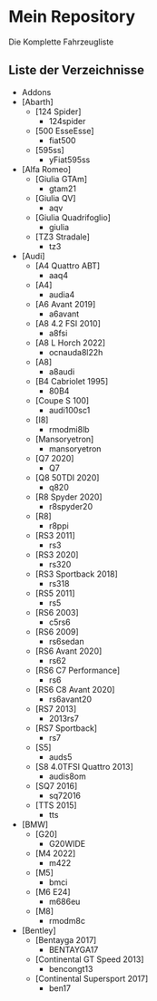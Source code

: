 # Mein Repository

Die Komplette Fahrzeugliste

## Liste der Verzeichnisse

<!-- DIR_LIST_START -->
   - Addons
   - [Abarth]
      - [124 Spider]
         - 124spider
      - [500 EsseEsse]
         - fiat500
      - [595ss]
         - yFiat595ss
   - [Alfa Romeo]
      - [Giulia GTAm]
         - gtam21
      - [Giulia QV]
         - aqv
      - [Giulia Quadrifoglio]
         - giulia
      - [TZ3 Stradale]
         - tz3
   - [Audi]
      - [A4 Quattro ABT]
         - aaq4
      - [A4]
         - audia4
      - [A6 Avant 2019]
         - a6avant
      - [A8 4.2 FSI 2010]
         - a8fsi
      - [A8 L Horch 2022]
         - ocnauda8l22h
      - [A8]
         - a8audi
      - [B4 Cabriolet 1995]
         - 80B4
      - [Coupe S 100]
         - audi100sc1
      - [I8]
         - rmodmi8lb
      - [Mansoryetron]
         - mansoryetron
      - [Q7 2020]
         - Q7
      - [Q8 50TDI 2020]
         - q820
      - [R8 Spyder 2020]
         - r8spyder20
      - [R8]
         - r8ppi
      - [RS3 2011]
         - rs3
      - [RS3 2020]
         - rs320
      - [RS3 Sportback 2018]
         - rs318
      - [RS5 2011]
         - rs5
      - [RS6 2003]
         - c5rs6
      - [RS6 2009]
         - rs6sedan
      - [RS6 Avant 2020]
         - rs62
      - [RS6 C7 Performance]
         - rs6
      - [RS6 C8 Avant 2020]
         - rs6avant20
      - [RS7 2013]
         - 2013rs7
      - [RS7 Sportback]
         - rs7
      - [S5]
         - auds5
      - [S8 4.0TFSI Quattro 2013]
         - audis8om
      - [SQ7 2016]
         - sq72016
      - [TTS 2015]
         - tts
   - [BMW]
      - [G20]
         - G20WIDE
      - [M4 2022]
         - m422
      - [M5]
         - bmci
      - [M6 E24]
         - m686eu
      - [M8]
         - rmodm8c
   - [Bentley]
      - [Bentayga 2017]
         - BENTAYGA17
      - [Continental GT Speed 2013]
         - bencongt13
      - [Continental Supersport 2017]
         - ben17
<!-- DIR_LIST_END -->
<!-- DIR_LIST_END -->
<!-- DIR_LIST_END -->
